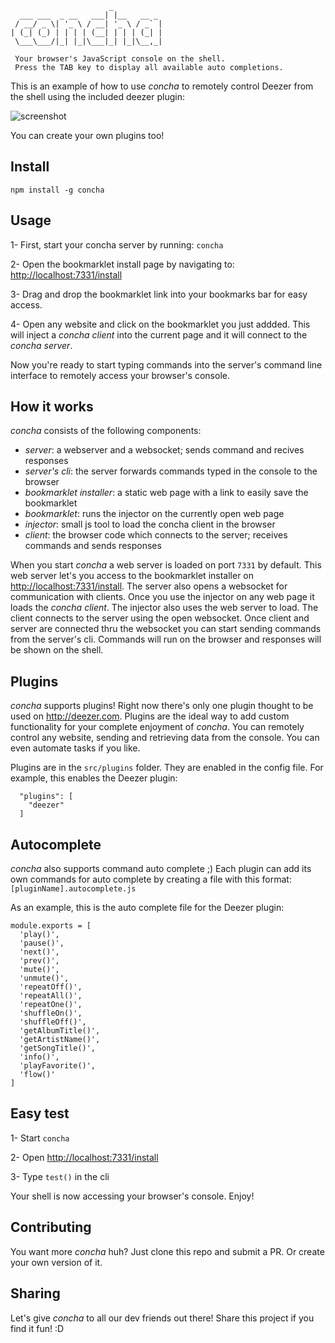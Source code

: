 ```
                      _
  ___ ___  _ __   ___| |__   __ _
 / __/ _ \| '_ \ / __| '_ \ / _` |
| (_| (_) | | | | (__| | | | (_| |
 \___\___/|_| |_|\___|_| |_|\__,_|

 Your browser's JavaScript console on the shell.
 Press the TAB key to display all available auto completions.
```
This is an example of how to use *concha* to remotely control Deezer from the shell using the included deezer plugin:

![screenshot](https://cldup.com/47gP0ayXnt.gif)

You can create your own plugins too!

## Install
`npm install -g concha`

## Usage
1- First, start your concha server by running:
`concha`

2- Open the bookmarklet install page by navigating to:
[http://localhost:7331/install](http://localhost:7331/install)

3- Drag and drop the bookmarklet link into your bookmarks bar for easy access.

4- Open any website and click on the bookmarklet you just addded.
This will inject a *concha client* into the current page and it will connect to the *concha server*.

Now you're ready to start typing commands into the server's command line interface to remotely access your browser's console.

## How it works
*concha* consists of the following components:
- *server*: a webserver and a websocket; sends command and recives responses
- *server's cli*: the server forwards commands typed in the console to the browser
- *bookmarklet installer*: a static web page with a link to easily save the bookmarklet
- *bookmarklet*: runs the injector on the currently open web page
- *injector*: small js tool to load the concha client in the browser
- *client*: the browser code which connects to the server; receives commands and sends responses

When you start *concha* a web server is loaded on port `7331` by default.
This web server let's you access to the bookmarklet installer on [http://localhost:7331/install](http://localhost:7331/install).
The server also opens a websocket for communication with clients.
Once you use the injector on any web page it loads the *concha client*.
The injector also uses the web server to load.
The client connects to the server using the open websocket.
Once client and server are connected thru the websocket you can start sending commands from the server's cli.
Commands will run on the browser and responses will be shown on the shell.

## Plugins

*concha* supports plugins!
Right now there's only one plugin thought to be used on http://deezer.com.
Plugins are the ideal way to add custom functionality for your complete enjoyment of *concha*.
You can remotely control any website, sending and retrieving data from the console.
You can even automate tasks if you like.

Plugins are in the `src/plugins` folder.
They are enabled in the config file.
For example, this enables the Deezer plugin:
```
  "plugins": [
    "deezer"
  ]
```

## Autocomplete

*concha* also supports command auto complete ;)
Each plugin can add its own commands for auto complete by creating a file with this format:
`[pluginName].autocomplete.js`

As an example, this is the auto complete file for the Deezer plugin:
```
module.exports = [
  'play()',
  'pause()',
  'next()',
  'prev()',
  'mute()',
  'unmute()',
  'repeatOff()',
  'repeatAll()',
  'repeatOne()',
  'shuffleOn()',
  'shuffleOff()',
  'getAlbumTitle()',
  'getArtistName()',
  'getSongTitle()',
  'info()',
  'playFavorite()',
  'flow()'
]
```

## Easy test

1- Start `concha`

2- Open [http://localhost:7331/install](http://localhost:7331/install)

3- Type `test()` in the cli

Your shell is now accessing your browser's console.
Enjoy!

## Contributing
You want more *concha* huh?
Just clone this repo and submit a PR.
Or create your own version of it.

## Sharing
Let's give *concha* to all our dev friends out there!
Share this project if you find it fun!
:D
